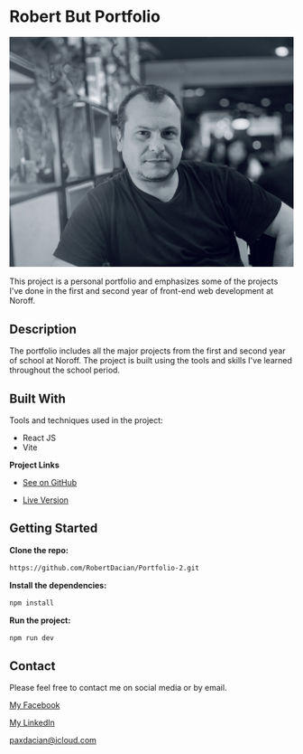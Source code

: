# Robert But Portfolio

![image](https://github.com/RobertDacian/Robert-Portfolio/blob/8442073e0ada78739de8eddb668b70dfc2fcdba2/assets/images/project-images/Robert.B.jpeg)

This project is a personal portfolio and emphasizes some of the projects I've done in the first and second year of front-end web development at Noroff.

## Description

The portfolio includes all the major projects from the first and second year of school at Noroff. The project is built using the tools and skills I've learned throughout the school period.

## Built With

Tools and techniques used in the project:

- React JS
- Vite

**Project Links**

- [See on GitHub](https://github.com/RobertDacian/Portfolio-2.git)

- [Live Version ](https://robert-b-portfolio.netlify.app/)

## Getting Started

**Clone the repo:**

```bash
https://github.com/RobertDacian/Portfolio-2.git
```

**Install the dependencies:**

```bash
npm install
```

**Run the project:**

```bash
npm run dev
```

## Contact

Please feel free to contact me on social media or by email.

[My Facebook](https://www.facebook.com/pax.dacian)

[My LinkedIn](https://www.linkedin.com/in/robert-dacian)

paxdacian@icloud.com
